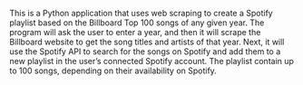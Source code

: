 This is a Python application that uses web scraping to create a Spotify playlist based on the Billboard Top 100 songs of any given year. The program will ask the user to enter a year, and then it will scrape the Billboard website to get the song titles and artists of that year. Next, it will use the Spotify API to search for the songs on Spotify and add them to a new playlist in the user’s connected Spotify account. The playlist contain up to 100 songs, depending on their availability on Spotify. 
